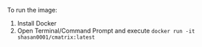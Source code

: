 To run the image:
1. Install Docker
2. Open Terminal/Command Prompt and execute `docker run -it shasan0001/cmatrix:latest`
